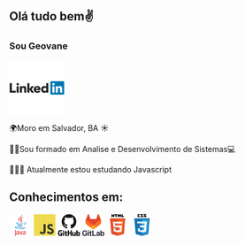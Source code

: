 ##  Olá tudo bem✌
###  Sou Geovane
<a href="https://www.linkedin.com/in/geovanenascimento/" target="_blank">
<img align="center" alt="geovane-linkedin" height="98" width="100" src="https://raw.githubusercontent.com/devicons/devicon/master/icons/linkedin/linkedin-original-wordmark.svg"
style="max-width:100%;">
</a>

🌍Moro em Salvador, BA ☀️

👨‍🎓Sou formado em Analise e Desenvolvimento de Sistemas💻

👨🏾‍💻 Atualmente estou estudando Javascript

## Conhecimentos em:
<img src = "https://raw.githubusercontent.com/devicons/devicon/master/icons/java/java-original-wordmark.svg" alt = "rails" width = "40" height = "40" style = "largura máxima: 100%;"> </img><img src = "https://raw.githubusercontent.com/devicons/devicon/master/icons/javascript/javascript-original.svg" alt = "github" width = "40" height = "40" style = "max -largura: 100%; "> </img><img src = "https://raw.githubusercontent.com/devicons/devicon/master/icons/github/github-original-wordmark.svg" alt = "github" width = "40" height = "40" style = "max -largura: 100%; "> </img><img src = "https://raw.githubusercontent.com/devicons/devicon/master/icons/gitlab/gitlab-original-wordmark.svg" alt = "github" width = "40" height = "40" style = "max -largura: 100%; "> </img><img src = "https://raw.githubusercontent.com/devicons/devicon/master/icons/html5/html5-original-wordmark.svg" alt = "github" width = "40" height = "40" style = "max -largura: 100%; "> </img><img src = "https://raw.githubusercontent.com/devicons/devicon/master/icons/css3/css3-original-wordmark.svg" alt = "github" width = "40" height = "40" style = "max -largura: 100%; "> </img>
